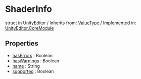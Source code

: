 # ShaderInfo
struct in UnityEditor
 / Inherits from: <a href="https://docs.unity3d.com/6000.0/Documentation/ScriptReference/ValueType.html">ValueType</a> / Implemented in: <a href="https://docs.unity3d.com/6000.0/Documentation/ScriptReference/UnityEditor.CoreModule.html">UnityEditor.CoreModule</a>
## Properties
- <a href="https://docs.unity3d.com/6000.0/Documentation/ScriptReference/ShaderInfo-hasErrors.html">hasErrors</a> : Boolean
- <a href="https://docs.unity3d.com/6000.0/Documentation/ScriptReference/ShaderInfo-hasWarnings.html">hasWarnings</a> : Boolean
- <a href="https://docs.unity3d.com/6000.0/Documentation/ScriptReference/ShaderInfo-name.html">name</a> : String
- <a href="https://docs.unity3d.com/6000.0/Documentation/ScriptReference/ShaderInfo-supported.html">supported</a> : Boolean
